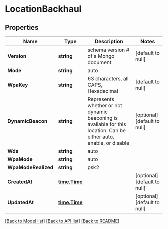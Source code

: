 # LocationBackhaul

## Properties
Name | Type | Description | Notes
------------ | ------------- | ------------- | -------------
**Version** | **string** | schema version # of a Mongo document | [default to null]
**Mode** | **string** | auto || enable || disable | [default to null]
**WpaKey** | **string** | 63 characters, all CAPS, Hexadecimal | [default to null]
**DynamicBeacon** | **string** | Represents whether or not dynamic beaconing is available for this location. Can be either auto, enable, or disable | [optional] [default to null]
**Wds** | **string** | auto || enable || disable | [optional] [default to null]
**WpaMode** | **string** | auto || psk2 || sae-mixed | [optional] [default to null]
**WpaModeRealized** | **string** | psk2 || sae-mixed | [optional] [default to null]
**CreatedAt** | [**time.Time**](time.Time.md) |  | [optional] [default to null]
**UpdatedAt** | [**time.Time**](time.Time.md) |  | [optional] [default to null]

[[Back to Model list]](../README.md#documentation-for-models) [[Back to API list]](../README.md#documentation-for-api-endpoints) [[Back to README]](../README.md)


